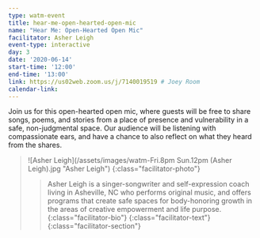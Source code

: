 ```yaml
---
type: watm-event
title: hear-me-open-hearted-open-mic
name: "Hear Me: Open-Hearted Open Mic"
facilitator: Asher Leigh
event-type: interactive
day: 3
date: '2020-06-14'
start-time: '12:00'
end-time: '13:00'
link: https://us02web.zoom.us/j/7140019519 # Joey Room
calendar-link:
---
```


Join us for this open-hearted open mic, where guests will be free to share songs, poems, and stories from a place of presence and vulnerability in a safe, non-judgmental space.  Our audience will be listening with compassionate ears, and have a chance to also reflect on what they heard from the shares.

> ![Asher Leigh](/assets/images/watm-Fri.8pm Sun.12pm (Asher Leigh).jpg "Asher Leigh")
> {:class="facilitator-photo"}
>
> > Asher Leigh is a singer-songwriter and self-expression coach living in Asheville, NC who performs original music, and offers programs that create safe spaces for body-honoring growth in the areas of creative empowerment and life purpose.
> > {:class="facilitator-bio"}
> {:class="facilitator-text"}
{:class="facilitator-section"}
